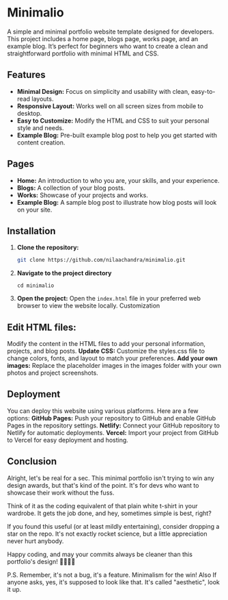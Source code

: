 # Minimalio

A simple and minimal portfolio website template designed for developers. This project includes a home page, blogs page, works page, and an example blog. It’s perfect for beginners who want to create a clean and straightforward portfolio with minimal HTML and CSS.


## Features

- **Minimal Design:** Focus on simplicity and usability with clean, easy-to-read layouts.
- **Responsive Layout:** Works well on all screen sizes from mobile to desktop.
- **Easy to Customize:** Modify the HTML and CSS to suit your personal style and needs.
- **Example Blog:** Pre-built example blog post to help you get started with content creation.

## Pages

- **Home:** An introduction to who you are, your skills, and your experience.
- **Blogs:** A collection of your blog posts.
- **Works:** Showcase of your projects and works.
- **Example Blog:** A sample blog post to illustrate how blog posts will look on your site.

## Installation

1. **Clone the repository:**

   ```bash
   git clone https://github.com/nilaachandra/minimalio.git 
   ```
2. **Navigate to the project directory**
    ```
    cd minimalio
    ```
3. **Open the project:** Open the `index.html` file in your preferred web browser to view the website locally.
Customization

## Edit HTML files:

Modify the content in the HTML files to add your personal information, projects, and blog posts.
**Update CSS:** Customize the styles.css file to change colors, fonts, and layout to match your preferences.
**Add your own images:** Replace the placeholder images in the images folder with your own photos and project screenshots.

## Deployment
You can deploy this website using various platforms. Here are a few options:
**GitHub Pages:** Push your repository to GitHub and enable GitHub Pages in the repository settings.
**Netlify:** Connect your GitHub repository to Netlify for automatic deployments.
**Vercel:** Import your project from GitHub to Vercel for easy deployment and hosting.

## Conclusion

Alright, let's be real for a sec. This minimal portfolio isn't trying to win any design awards, but that's kind of the point. It's for devs who want to showcase their work without the fuss.

Think of it as the coding equivalent of that plain white t-shirt in your wardrobe. It gets the job done, and hey, sometimes simple is best, right?

If you found this useful (or at least mildly entertaining), consider dropping a star on the repo. It's not exactly rocket science, but a little appreciation never hurt anybody.

Happy coding, and may your commits always be cleaner than this portfolio's design! 👩‍💻👨‍💻

P.S. Remember, it's not a bug, it's a feature. Minimalism for the win! Also If anyone asks, yes, it's supposed to look like that. It's called "aesthetic", look it up.


    
